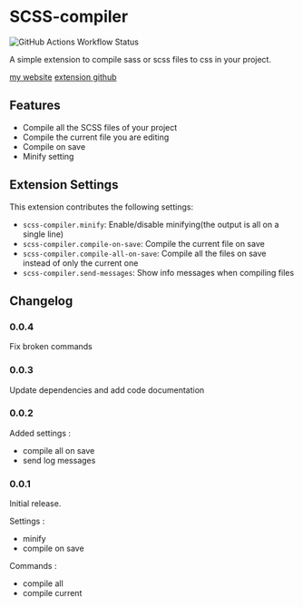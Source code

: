 # SCSS-compiler

![GitHub Actions Workflow Status](https://img.shields.io/github/actions/workflow/status/raphdf201/scsscompilevscode/nodejs.yml)

A simple extension to compile sass or scss files to css in your project.

[my website](https://docs.raphdf201.net/scsscompilevscode/)
[extension github](https://github.com/Raphdf201/scssCompileVScode)

## Features

- Compile all the SCSS files of your project
- Compile the current file you are editing
- Compile on save
- Minify setting

## Extension Settings

This extension contributes the following settings:

- `scss-compiler.minify`: Enable/disable minifying(the output is all on a single line)
- `scss-compiler.compile-on-save`: Compile the current file on save
- `scss-compiler.compile-all-on-save`: Compile all the files on save instead of only the current one
- `scss-compiler.send-messages`: Show info messages when compiling files

## Changelog

### 0.0.4

Fix broken commands

### 0.0.3

Update dependencies and add code documentation

### 0.0.2

Added settings :

- compile all on save
- send log messages

### 0.0.1

Initial release.

Settings :

- minify
- compile on save

Commands :

- compile all
- compile current
